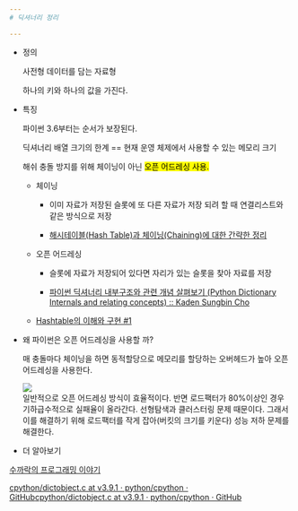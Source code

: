 ```yaml
---
# 딕셔너리 정리

---
```


- 정의
  
  사전형 데이터를 담는 자료형
  
  하나의 키와 하나의 값을 가진다.

- 특징 
  
  파이썬 3.6부터는 순서가 보장된다.
  
  딕셔너리 배열 크기의 한계 == 현재 운영 체제에서 사용할 수 있는 메모리 크기
  
  해쉬 충돌 방지를 위해 체이닝이 아닌 <mark>오픈 어드레싱 사용.</mark>
  
  - 체이닝
    
    - 이미 자료가 저장된 슬롯에 또 다른 자료가 저장 되려 할 때 연결리스트와 같은 방식으로 저장
    
    - [해시테이블(Hash Table)과 체이닝(Chaining)에 대한 간략한 정리](https://twinparadox.tistory.com/518)
  
  - 오픈 어드레싱
    
    - 슬롯에 자료가 저장되어 있다면 자리가 있는 슬롯을 찾아 자료를 저장
    
    - [파이썬 딕셔너리 내부구조와 관련 개념 살펴보기 (Python Dictionary Internals and relating concepts) :: Kaden Sungbin Cho](https://kadensungbincho.tistory.com/23)
  
  - [Hashtable의 이해와 구현 #1](https://bcho.tistory.com/1072)

- 왜 파이썬은 오픈 어드레싱을 사용할 까?
  
  매 충돌마다 체이닝을 하면 동적할당으로 메모리를 할당하는 오버헤드가 높아 오픈 어드레싱을 사용한다.
  
  ![](http://pds5.egloos.com/pds/200702/14/32/d0014632_11023351.jpg)  
  일반적으로 오픈 어드레싱 방식이 효율적이다. 반면 로드팩터가 80%이상인 경우 기하급수적으로 실패율이 올라간다. 선형탐색과 클러스터링 문제 때문이다. 그래서 이를 해결하기 위해 로드팩터를 작게 잡아(버킷의 크기를 키운다) 성능 저하 문제를 해결한다.

- 더 알아보기

[수까락의 프로그래밍 이야기](http://egloos.zum.com/sweeper/v/925740)

[cpython/dictobject.c at v3.9.1 · python/cpython · GitHub](https://github.com/python/cpython/blob/v3.9.1/Objects/dictobject.c#L133)[cpython/dictobject.c at v3.9.1 · python/cpython · GitHub](https://github.com/python/cpython/blob/v3.9.1/Objects/dictobject.c#L133)
